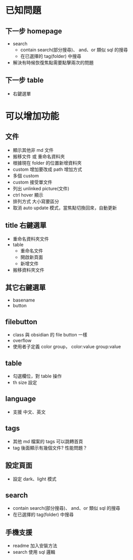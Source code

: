 # 已知問題

## 下一步 homepage
- search
    - contain search(部分搜尋)、 and、or 類似 sql 的搜尋
    - 在已選擇的 tag(folder) 中搜尋
- 解決有時候恢復焦點需要點擊兩次的問題

## 下一步 table
- 右鍵選單


# 可以增加功能
## 文件

- 顯示其他非 md 文件
- 搬移文件 或 重命名資料夾
- 根據現在 folder 的位置新增資料夾
- custom 增加要改成 path 增加方式
- 多個 custom
- custom 接受單文件
- 列出 unlinked picture(文件)
- ctrl hover 顯示
- 排列方式 大小寫要區分
- 取消 auto update 模式，當焦點切換回來，自動更新

## title 右鍵選單
- 重命名資料夾文件
- table
	- 重命名文件
 	- 開啟新頁面
  	- 新增文件
- 搬移資料夾文件

## 其它右鍵選單
- basename
- button

## filebutton
- class 與 obsidian 的 file button 一樣
- overflow
- 使用者子定義 color group， color:value group:value

## table
- 勾選欄位，對 table 操作
- th size 設定

## language
- 支援 中文、英文

## tags
- 其他 md 檔案的 tags 可以跳轉首頁
- tag 後面顯示有幾個文件? 性能問題？

## 設定頁面
- 設定 dark、light 模式

## search
- contain search(部分搜尋)、 and、or 類似 sql 的搜尋
- 在已選擇的 tag(folder) 中搜尋

## 手機支援

- readme 加入安裝方法
- search 使用 sql 邏輯